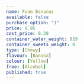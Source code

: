 ```yaml
---
name: Foam Bananas
available: false
purchase_option: "1"
price: 0.95
cost_price: 0.38
container_water_weight: 919
container_sweets_weight: 0
type: [Chewy]
flavour: [Banana]
colour: [Yellow]
free: [Alcohol]
published: true
---
```

